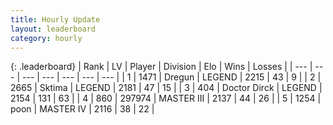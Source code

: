 ```yaml
---
title: Hourly Update
layout: leaderboard
category: hourly
---
```


{: .leaderboard}
| Rank | LV | Player | Division | Elo | Wins | Losses |
| --- | --- | --- | --- | --- | --- | --- |
| <span data-change="0">1</span> | 1471 | <span title="ID: 337810">Dregun</span> | LEGEND | <span data-change="0">2215</span> | <span data-change="0">43</span> | <span data-change="0">9</span> |
| <span data-change="0">2</span> | 2665 | <span title="ID: 353063">Sktima</span> | LEGEND | <span data-change="0">2181</span> | <span data-change="0">47</span> | <span data-change="0">15</span> |
| <span data-change="0">3</span> | 404 | <span title="ID: 67210">Doctor Dirck</span> | LEGEND | <span data-change="0">2154</span> | <span data-change="0">131</span> | <span data-change="0">63</span> |
| <span data-change="0">4</span> | 860 | <span title="ID: 544038">297974</span> | MASTER III | <span data-change="0">2137</span> | <span data-change="0">44</span> | <span data-change="0">26</span> |
| <span data-change="0">5</span> | 1254 | <span title="ID: 540690">poon</span> | MASTER IV | <span data-change="-9">2116</span> | <span data-change="1">38</span> | <span data-change="1">22</span> |